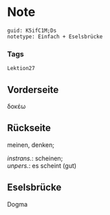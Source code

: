 # Note
```
guid: K5ifC1M;Ds
notetype: Einfach + Eselsbrücke
```

### Tags
```
Lektion27
```

## Vorderseite
δοκέω

## Rückseite
meinen, denken;<div><i>instrans.</i>: scheinen; </div><div><i>unpers.</i>: es scheint (gut)</div>

## Eselsbrücke
Dogma

